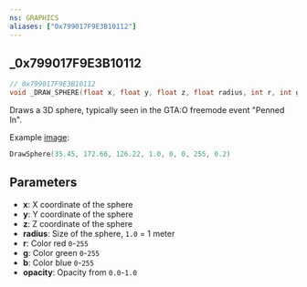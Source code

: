 ```yaml
---
ns: GRAPHICS
aliases: ["0x799017F9E3B10112"]
---
```

## _0x799017F9E3B10112

```c
// 0x799017F9E3B10112
void _DRAW_SPHERE(float x, float y, float z, float radius, int r, int g, int b, float opacity);
```
Draws a 3D sphere, typically seen in the GTA:O freemode event "Penned In".

Example [image](https://imgur.com/nCbtS4H):
```lua
DrawSphere(35.45, 172.66, 126.22, 1.0, 0, 0, 255, 0.2)
```

## Parameters
* **x**: X coordinate of the sphere
* **y**: Y coordinate of the sphere
* **z**: Z coordinate of the sphere
* **radius**: Size of the sphere, `1.0` = 1 meter
* **r**: Color red `0`-`255`
* **g**: Color green `0`-`255`
* **b**: Color blue `0`-`255`
* **opacity**: Opacity from `0.0`-`1.0`

